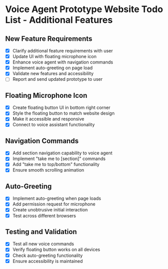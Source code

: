 # Voice Agent Prototype Website Todo List - Additional Features

## New Feature Requirements
- [x] Clarify additional feature requirements with user
- [x] Update UI with floating microphone icon
- [x] Enhance voice agent with navigation commands
- [x] Implement auto-greeting on page load
- [x] Validate new features and accessibility
- [ ] Report and send updated prototype to user

## Floating Microphone Icon
- [x] Create floating button UI in bottom right corner
- [x] Style the floating button to match website design
- [x] Make it accessible and responsive
- [x] Connect to voice assistant functionality

## Navigation Commands
- [x] Add section navigation capability to voice agent
- [x] Implement "take me to [section]" commands
- [x] Add "take me to top/bottom" functionality
- [x] Ensure smooth scrolling animation

## Auto-Greeting
- [x] Implement auto-greeting when page loads
- [x] Add permission request for microphone
- [x] Create unobtrusive initial interaction
- [x] Test across different browsers

## Testing and Validation
- [x] Test all new voice commands
- [x] Verify floating button works on all devices
- [x] Check auto-greeting functionality
- [x] Ensure accessibility is maintained
